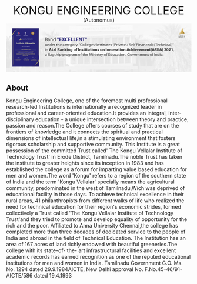 <!DOCTYPE html>
<html>
    <head>
        <title>KEC|Kongu Engineering College</title> </head>
     <body>
    <center style="font-size: 30px;"> KONGU ENGINEERING COLLEGE</center> <center style=" font-size: 14px;">(Autonomus) </center>
    <img src="ariia_2022.jpg">
        <h1 style="font-size: 20px;"> About</h1>
    <p>   
      Kongu Engineering College, one of the foremost multi professional research-led Institutions is 
      internationally a recognized leader in professional and career-oriented education.It provides an integral, inter-disciplinary education - a unique 
      intersection between theory and practice, passion and reason.The College offers courses of study that are on the frontiers of knowledge 
      and it connects the spiritual and practical dimensions of intellectual life,in a stimulating environment that fosters rigorous scholarship and supportive community.
      This Institute is a great possession of the committed Trust called'
      The Kongu Vellalar Institute of Technology Trust' in Erode District, Tamilnadu.The noble Trust has taken the institute to greater heights since its inception in 1983 
      and has established the college as a forum for imparting value based education for men and women.The word 'Kongu' refers to a region of the southern state of India and the term 'Kongu Vellalar' 
      specially means the agricultural community, predominated in the west of Tamilnadu,Wich was deprived of educational facility in those days. To achieve technical excellence in their rural areas,
      41 philanthropists from different walks of life who realized the need for technical education for their region's economic strides,
      formed collectively a Trust called 'The Kongu Vellalar Institute of Technology Trust'and they tried to promote and develop equality of opportunity for the rich and the poor.
      Affiliated to Anna University Chennai,the college has completed more than three decades of dedicated service to the people of India and abroad in the field of Technical Education. 
      The Institution has an area of 167 acres of land richly endowed with beautiful greeneries.The college with its state-of- the- art infrastructural facilities and excellent academic records has earned recognition as one of the reputed educational institutions for men and women in India.
      Tamilnadu Government G.O. Ms. No. 1294 dated 29.9.1984AICTE, New Delhi approval No. F.No.45-46/91-AICTE/586 dated 19.4.1993
    </p>
     </body>
</html>
